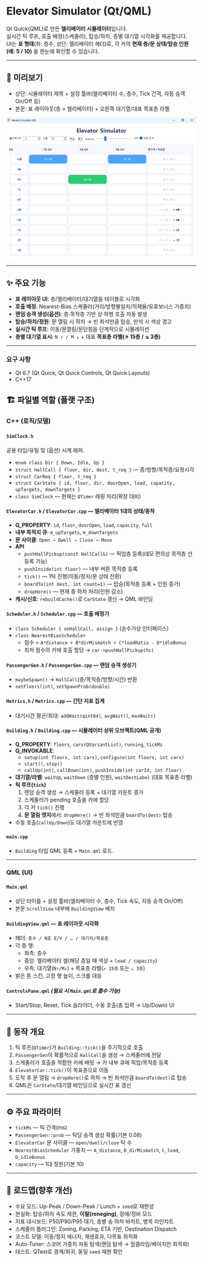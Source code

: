 # Elevator Simulator (Qt/QML)

Qt Quick(QML)로 만든 **엘리베이터 시뮬레이터**입니다.  
실시간 틱 루프, 호출 배정(스케줄러), 탑승/하차, 층별 대기열 시각화를 제공합니다.  
UI는 **표 형태**(좌: 층수, 상단: 엘리베이터 헤더)로, 각 카의 **현재 층/문 상태/탑승 인원(예: 5 / 10)** 을 한눈에 확인할 수 있습니다.

---

## 📸 미리보기

- 상단: 시뮬레이터 제목 + 설정 툴바(엘리베이터 수, 층수, Tick 간격, 자동 승객 On/Off 등)
- 본문: 표 레이아웃(층 × 엘리베이터) + 오른쪽 대기열/대표 목표층 라벨

![미리보기](./assets/Elevator_simulator.png)

---

## ✨ 주요 기능

- **표 레이아웃 UI**: 층/엘리베이터/대기열을 테이블로 시각화
- **호출 배정**: Nearest-Bias 스케줄러(거리/방향불일치/적재율/유휴보너스 가중치)
- **랜덤 승객 생성(옵션)**: 층·목적층 기반 상·하행 호출 자동 발생
- **탑승/하차/정원**: 문 열림 시 하차 → 빈 좌석만큼 탑승, 만석 시 색상 경고
- **실시간 틱 루프**: 이동/문열림/문닫힘을 단계적으로 시뮬레이션
- **층별 대기열 표시**: `N ↑ / M ↓` + 대표 **목표층 라벨(↗ 15층 / ↘ 3층)**

---

### 요구 사항
- Qt 6.7 (Qt Quick, Qt Quick Controls, Qt Quick Layouts)
- C++17

## 🏗️ 파일별 역할 (플랫 구조)

### C++ (로직/모델)

#### `SimClock.h`
공용 타입/유틸 및 (옵션) 시계 래퍼.
- `enum class Dir { Down, Idle, Up }`
- `struct HallCall { floor, dir, dest, t_req }` — 층/방향/목적층/요청시각
- `struct CarReq { floor, t_req }`
- `struct CarState { id, floor, dir, doorOpen, load, capacity, upTargets, downTargets }`
- `class SimClock` — 현재는 `QTimer` 래핑 자리(확장 대비)

#### `ElevatorCar.h` / `ElevatorCar.cpp` — 엘리베이터 1대의 상태/동작
- **Q_PROPERTY**: `id`, `floor`, `doorOpen`, `load`, `capacity`, `full`
- **내부 목적지 큐**: `m_upTargets`, `m_downTargets`
- **문 사이클**: `Open → Dwell → Close → Move`
- **API**
  - `pushHallPickup(const HallCall&)` — 픽업층 등록(데모 편의상 목적층 선등록 가능)
  - `pushInside(int floor)` — 내부 버튼 목적층 등록
  - `tick()` — 1틱 진행(이동/정지/문 상태 전환)
  - `boardTo(int dest, int count=1)` — 탑승(목적층 등록 + 인원 증가)
  - `dropHere()` — 현재 층 하차 처리(인원 감소)
- **캐시/신호**: `rebuildCache()`로 `CarState` 갱신 → QML 바인딩

#### `Scheduler.h` / `Scheduler.cpp` — 호출 배정기
- `class Scheduler { onHallCall, assign }` (순수가상 인터페이스)
- `class NearestBiasScheduler`
  - 점수 = `A*distance + B*dirMismatch + C*loadRatio - D*idleBonus`
  - 최저 점수의 카에 호출 할당 → `car->pushHallPickup(hc)`

#### `PassengerGen.h` / `PassengerGen.cpp` — 랜덤 승객 생성기
- `maybeSpawn()` → `HallCall`(층/목적층/방향/시간) 반환
- `setFloors(int)`, `setSpawnProb(double)`

#### `Metrics.h` / `Metrics.cpp` — 간단 지표 집계
- 대기시간 평균/최대: `addWait(qint64)`, `avgWait()`, `maxWait()`

#### `Building.h` / `Building.cpp` — 시뮬레이터 상위 오브젝트(QML 공개)
- **Q_PROPERTY**: `floors`, `cars(QVariantList)`, `running`, `tickMs`
- **Q_INVOKABLE**:
  - `setup(int floors, int cars)`, `configure(int floors, int cars)`
  - `start()`, `stop()`
  - `callUp(int)`, `callDown(int)`, `pushInside(int carId, int floor)`
- **대기열/라벨**: `waitUp`, `waitDown` (층별 인원), `waitDestLabel` (대표 목표층 라벨)
- **틱 루프(`tick`)**
  1. 랜덤 승객 생성 → 스케줄러 등록 + 대기열 카운트 증가  
  2. 스케줄러가 pending 호출을 카에 할당  
  3. 각 카 `tick()` 진행  
  4. **문 열림 엣지**에서: `dropHere()` → 빈 좌석만큼 `boardTo(dest)` 탑승
- 수동 호출(`callUp/Down`)도 대기열 카운트에 반영

#### `main.cpp`
- `Building` 타입 QML 등록 + `Main.qml` 로드.

---

### QML (UI)

#### `Main.qml`
- 상단 타이틀 + 설정 툴바(엘리베이터 수, 층수, Tick 속도, 자동 승객 On/Off)
- 본문 `ScrollView` 내부에 `BuildingView` 배치

#### `BuildingView.qml` — 표 레이아웃 시각화
- 헤더: `층수 / N호 E/V / … / 대기자/목표층`
- 각 층 행:
  - 좌측: 층수
  - 중앙: 엘리베이터 셀(해당 층일 때 색상 + `load / capacity`)
  - 우측: 대기열(`N↑/M↓`) + 목표층 라벨(`↗ 15층` 또는 `↘ 3층`)
- 밝은 톤 스킨, 고정 행 높이, 스크롤 대응

#### `ControlsPane.qml` *(필요 시 `Main.qml`로 흡수 가능)*
- Start/Stop, Reset, Tick 슬라이더, 수동 호출(층 입력 → Up/Down) UI

---

## 🔄 동작 개요
1. 틱 루프(`QTimer`)가 `Building::tick()`을 주기적으로 호출  
2. `PassengerGen`이 확률적으로 `HallCall`을 생성 → 스케줄러에 전달  
3. 스케줄러가 호출을 적합한 카에 배정 → 카 내부 큐에 픽업/목적층 등록  
4. `ElevatorCar::tick()`이 목표층으로 이동  
5. 도착 후 문 열림 → `dropHere()`로 하차 → 빈 좌석만큼 `boardTo(dest)`로 탑승  
6. QML은 `CarState`/대기열 바인딩으로 실시간 표 갱신

---

## ⚙️ 주요 파라미터
- `tickMs` — 틱 간격(ms)
- `PassengerGen::prob` — 틱당 승객 생성 확률(기본 0.08)
- `ElevatorCar` 문 사이클 — `open/dwell/close` 틱 수
- `NearestBiasScheduler` 가중치 — `A_distance`, `B_dirMismatch`, `C_load`, `D_idleBonus`
- `capacity` — 1대 정원(기본 10)

---

## 🧭 로드맵(향후 개선)
- 수요 모드: Up-Peak / Down-Peak / Lunch + `seed`로 재현성
- 현실화: 탑승/하차 속도 제한, **이탈(reneging)**, 장애/정비 모드
- 지표 대시보드: P50/P90/P95 대기, 층별 승·하차 바차트, 병목 라인차트
- 스케줄러 플러그인: Zoning, Parking, ETA 기반, Destination Dispatch
- 코스트 모델: 이동/정지 에너지, 재생효과, 다목표 최적화
- Auto-Tuner: 스코어 가중치 자동 탐색(랜덤 탐색 → 힐클라임/베이지안 최적화)
- 테스트: QTest로 경계/회귀, 동일 `seed` 재현 확인
